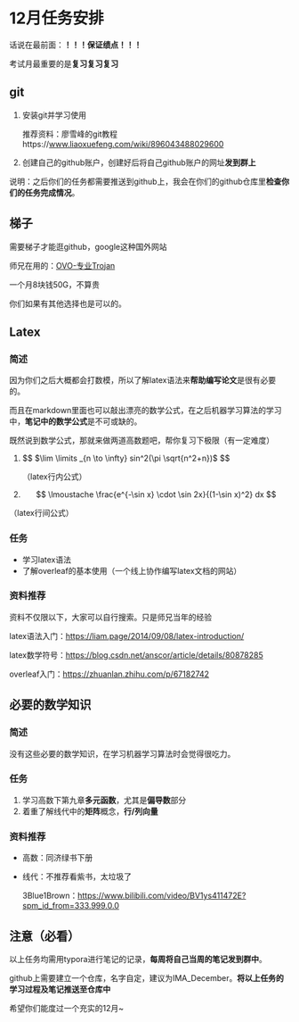 # 12月任务安排

话说在最前面：**！！！保证绩点！！！**

考试月最重要的是**复习复习复习**

## git

1. 安装git并学习使用

   推荐资料：廖雪峰的git教程https://www.liaoxuefeng.com/wiki/896043488029600

2. 创建自己的github账户，创建好后将自己github账户的网址**发到群上**

说明：之后你们的任务都需要推送到github上，我会在你们的github仓库里**检查你们的任务完成情况**。



## 梯子

需要梯子才能逛github，google这种国外网站

师兄在用的：[OVO-专业Trojan](https://ovocloud.cc/#/dashboard)

一个月8块钱50G，不算贵

你们如果有其他选择也是可以的。



## Latex

### 简述

因为你们之后大概都会打数模，所以了解latex语法来**帮助编写论文**是很有必要的。

而且在markdown里面也可以敲出漂亮的数学公式，在之后机器学习算法的学习中，**笔记中的数学公式**是不可或缺的。

既然说到数学公式，那就来做两道高数题吧，帮你复习下极限（有一定难度）

1. $$
   $\lim \limits _{n \to \infty} sin^2(\pi \sqrt{n^2+n})$
   $$

   （latex行内公式）

2. $$
   \lmoustache \frac{e^{-\sin x} \cdot \sin 2x}{(1-\sin x)^2} dx
   $$

（latex行间公式）

### 任务

- 学习latex语法
- 了解overleaf的基本使用（一个线上协作编写latex文档的网站）



### 资料推荐

资料不仅限以下，大家可以自行搜索。只是师兄当年的经验

latex语法入门：https://liam.page/2014/09/08/latex-introduction/

latex数学符号：https://blog.csdn.net/anscor/article/details/80878285

overleaf入门：https://zhuanlan.zhihu.com/p/67182742



## 必要的数学知识

### 简述

没有这些必要的数学知识，在学习机器学习算法时会觉得很吃力。

### 任务

1. 学习高数下第九章**多元函数**，尤其是**偏导数**部分
2. 着重了解线代中的**矩阵**概念，**行/列向量**



### 资料推荐

- 高数：同济绿书下册

- 线代：不推荐看紫书，太垃圾了

  3Blue1Brown：https://www.bilibili.com/video/BV1ys411472E?spm_id_from=333.999.0.0



## 注意（必看）

以上任务均需用typora进行笔记的记录，**每周将自己当周的笔记发到群中**。

github上需要建立一个仓库，名字自定，建议为IMA_December。**将以上任务的学习过程及笔记推送至仓库中**



希望你们能度过一个充实的12月~